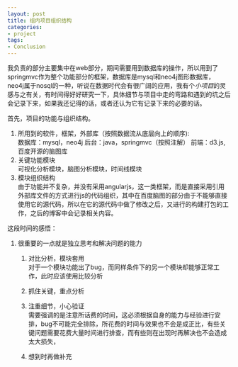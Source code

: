 ```yaml
---
layout: post
title: 组内项目组织结构
categories:
- project
tags:
- Conclusion
---
```


我负责的部分主要集中在web部分，期间需要用到数据库的操作，所以用到了springmvc作为整个功能部分的框架，数据库是mysql和neo4j图形数据库，neo4j属于nosql的一种，听说在数据时代会有很广阔的应用，我有个*小项目*的灵感与之有关，有时间得好好研究一下，具体细节与项目中走的弯路和遇到的坑之后会记录下来，如果我还记得的话，或者还认为它有记录下来的必要的话。

首先，项目的功能与组织结构。
1. 所用到的软件，框架，外部库（按照数据流从底层向上的顺序):  
数据库：mysql，neo4j
后台：java，springmvc（按照注解）
前端：d3.js,百度开源的脑图库
2. 关键功能模块  
可视化分析模块，脑图分析模块，时间线模块
3. 模块组织结构  
由于功能并不复杂，并没有采用angularjs，这一类框架，而是直接采用引用外部库文件的方式进行js的代码组织，其中在百度脑图的部分由于不能够直接使用它的源代码，所以在它的源代码中做了修改之后，又进行的构建打包的工作，之后的博客中会记录相关内容。

这段时间的感悟：  
1. 很重要的一点就是独立思考和解决问题的能力  
    1. 对比分析，模块套用  
对于一个模块功能出了bug，而同样条件下的另一个模块却能够正常工作，此时应该使用比较分析
    2. 抓住关键，重点分析
        
    3. 注重细节，小心验证  
需要强调的是注意所话费的时间，这必须根据自身的能力与经验进行安排，bug不可能完全排除，所花费的时间与效果也不会是成正比，有些关键问题需要花费大量时间进行排查，而有些则在出现时再解决也不会造成太大损失，
    4. 想到时再做补充

